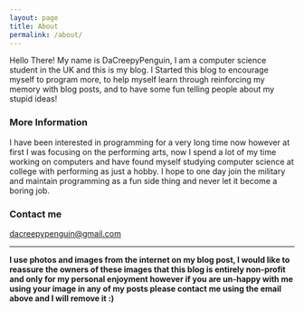 ```yaml
---
layout: page
title: About
permalink: /about/
---
```


Hello There!
My name is DaCreepyPenguin, I am a computer science student in the UK and this is my blog.
I Started this blog to encourage myself to program more, to help myself learn through reinforcing my memory with blog posts, and to have some fun telling people about my stupid ideas!

### More Information

I have been interested in programming for a very long time now however at first I was focusing on the performing arts, now I spend a lot of my time working on computers and have found myself studying computer science at college with performing as just a hobby. I hope to one day join the military and maintain programming as a fun side thing and never let it become a boring job.

### Contact me

[dacreepypenguin@gmail.com](mailto:dacreepypenguin@gmail.com)

<!-- <hr style="border-color:#975bcc"> -->
----
**I use photos and images from the internet on my blog post, I would like to reassure the owners of these images that this blog is entirely non-profit and only for my personal enjoyment however if you are un-happy with me using your image in any of my posts please contact me using the email above and I will remove it :)**